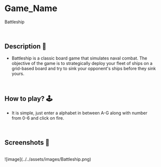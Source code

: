 # **Game_Name** 
Battleship

<br>

## **Description 📃**
- Battleship is a classic board game that simulates naval combat. The objective of the game is to strategically deploy your fleet of ships on a grid-based board and try to sink your opponent's ships before they sink yours.
<br>


## **How to play? 🕹️**
- It is simple, just enter a alphabet in between A-G along with number from 0-6 and click on fire.

<br>

## **Screenshots 📸**

<br>
![image](../../assets/images/Battleship.png)

<br>
